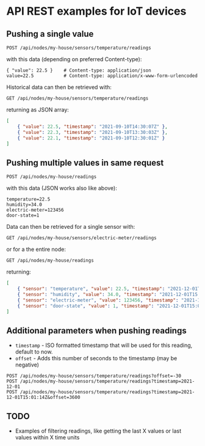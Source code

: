 # API REST examples for IoT devices

## Pushing a single value
```
POST /api/nodes/my-house/sensors/temperature/readings
```

with this data (depending on preferred Content-type):
```
{ "value": 22.5 }    # Content-type: application/json
value=22.5           # Content-type: application/x-www-form-urlencoded
```

Historical data can then be retrieved with:
```
GET /api/nodes/my-house/sensors/temperature/readings
```
returning as JSON array:
```json
[
    { "value": 22.5, "timestamp": "2021-09-10T14:30:07Z" },
    { "value": 22.3, "timestamp": "2021-09-10T13:30:03Z" },
    { "value": 22.1, "timestamp": "2021-09-10T12:30:01Z" }
]
```

## Pushing multiple values in same request

```
POST /api/nodes/my-house/readings
```

with this data (JSON works also like above):
```
temperature=22.5
humidity=34.0
electric-meter=123456
door-state=1
```

Data can then be retrieved for a single sensor with:
```
GET /api/nodes/my-house/sensors/electric-meter/readings
```
or for a the entire node:
```
GET /api/nodes/my-house/readings
```

returning:
```json
[
    { "sensor": "temperature", "value": 22.5, "timestamp": "2021-12-01T15:01:14Z" },
    { "sensor": "humidity", "value": 34.0, "timestamp": "2021-12-01T15:01:14Z" },
    { "sensor": "electric-meter", "value": 123456, "timestamp": "2021-12-01T15:01:14Z" },
    { "sensor": "door-state", "value": 1, "timestamp": "2021-12-01T15:01:14Z" }
]
```

## Additional parameters when pushing readings
* `timestamp` - ISO formatted timestamp that will be used for this reading, default to now.
* `offset` - Adds this number of seconds to the timestamp (may be negative)

```
POST /api/nodes/my-house/sensors/temperature/readings?offset=-30
POST /api/nodes/my-house/sensors/temperature/readings?timestamp=2021-12-01
POST /api/nodes/my-house/sensors/temperature/readings?timestamp=2021-12-01T15:01:14Z&offset=3600
```

## TODO
* Examples of filtering readings, like getting the last X values or last values within X time units
